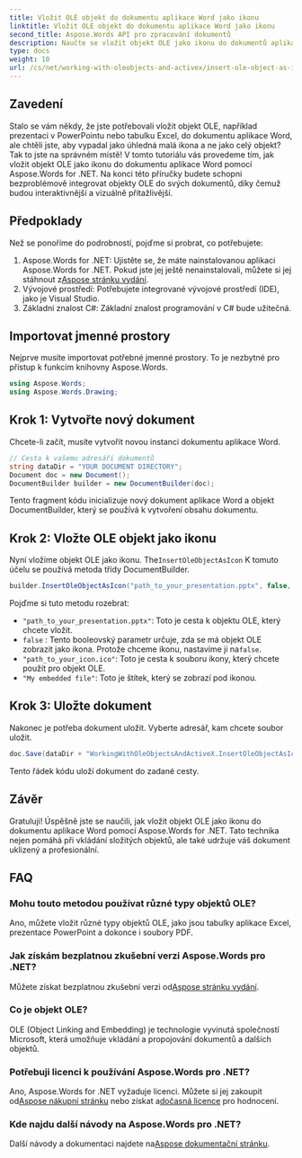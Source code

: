 ```yaml
---
title: Vložit OLE objekt do dokumentu aplikace Word jako ikonu
linktitle: Vložit OLE objekt do dokumentu aplikace Word jako ikonu
second_title: Aspose.Words API pro zpracování dokumentů
description: Naučte se vložit objekt OLE jako ikonu do dokumentů aplikace Word pomocí Aspose.Words for .NET. Vylepšete své dokumenty podle našeho podrobného průvodce.
type: docs
weight: 10
url: /cs/net/working-with-oleobjects-and-activex/insert-ole-object-as-icon/
---
```

## Zavedení

Stalo se vám někdy, že jste potřebovali vložit objekt OLE, například prezentaci v PowerPointu nebo tabulku Excel, do dokumentu aplikace Word, ale chtěli jste, aby vypadal jako úhledná malá ikona a ne jako celý objekt? Tak to jste na správném místě! V tomto tutoriálu vás provedeme tím, jak vložit objekt OLE jako ikonu do dokumentu aplikace Word pomocí Aspose.Words for .NET. Na konci této příručky budete schopni bezproblémově integrovat objekty OLE do svých dokumentů, díky čemuž budou interaktivnější a vizuálně přitažlivější.

## Předpoklady

Než se ponoříme do podrobností, pojďme si probrat, co potřebujete:

1.  Aspose.Words for .NET: Ujistěte se, že máte nainstalovanou aplikaci Aspose.Words for .NET. Pokud jste jej ještě nenainstalovali, můžete si jej stáhnout z[Aspose stránku vydání](https://releases.aspose.com/words/net/).
2. Vývojové prostředí: Potřebujete integrované vývojové prostředí (IDE), jako je Visual Studio.
3. Základní znalost C#: Základní znalost programování v C# bude užitečná.

## Importovat jmenné prostory

Nejprve musíte importovat potřebné jmenné prostory. To je nezbytné pro přístup k funkcím knihovny Aspose.Words.

```csharp
using Aspose.Words;
using Aspose.Words.Drawing;
```

## Krok 1: Vytvořte nový dokument

Chcete-li začít, musíte vytvořit novou instanci dokumentu aplikace Word.

```csharp
// Cesta k vašemu adresáři dokumentů
string dataDir = "YOUR DOCUMENT DIRECTORY";
Document doc = new Document();
DocumentBuilder builder = new DocumentBuilder(doc);
```

Tento fragment kódu inicializuje nový dokument aplikace Word a objekt DocumentBuilder, který se používá k vytvoření obsahu dokumentu.

## Krok 2: Vložte OLE objekt jako ikonu

 Nyní vložíme objekt OLE jako ikonu. The`InsertOleObjectAsIcon` K tomuto účelu se používá metoda třídy DocumentBuilder.

```csharp
builder.InsertOleObjectAsIcon("path_to_your_presentation.pptx", false, "path_to_your_icon.ico", "My embedded file");
```

Pojďme si tuto metodu rozebrat:
- `"path_to_your_presentation.pptx"`: Toto je cesta k objektu OLE, který chcete vložit.
- `false` : Tento booleovský parametr určuje, zda se má objekt OLE zobrazit jako ikona. Protože chceme ikonu, nastavíme ji na`false`.
- `"path_to_your_icon.ico"`: Toto je cesta k souboru ikony, který chcete použít pro objekt OLE.
- `"My embedded file"`: Toto je štítek, který se zobrazí pod ikonou.

## Krok 3: Uložte dokument

Nakonec je potřeba dokument uložit. Vyberte adresář, kam chcete soubor uložit.

```csharp
doc.Save(dataDir + "WorkingWithOleObjectsAndActiveX.InsertOleObjectAsIcon.docx");
```

Tento řádek kódu uloží dokument do zadané cesty.

## Závěr

Gratuluji! Úspěšně jste se naučili, jak vložit objekt OLE jako ikonu do dokumentu aplikace Word pomocí Aspose.Words for .NET. Tato technika nejen pomáhá při vkládání složitých objektů, ale také udržuje váš dokument uklizený a profesionální.

## FAQ

### Mohu touto metodou používat různé typy objektů OLE?

Ano, můžete vložit různé typy objektů OLE, jako jsou tabulky aplikace Excel, prezentace PowerPoint a dokonce i soubory PDF.

### Jak získám bezplatnou zkušební verzi Aspose.Words pro .NET?

 Můžete získat bezplatnou zkušební verzi od[Aspose stránku vydání](https://releases.aspose.com/).

### Co je objekt OLE?

OLE (Object Linking and Embedding) je technologie vyvinutá společností Microsoft, která umožňuje vkládání a propojování dokumentů a dalších objektů.

### Potřebuji licenci k používání Aspose.Words pro .NET?

 Ano, Aspose.Words for .NET vyžaduje licenci. Můžete si jej zakoupit od[Aspose nákupní stránku](https://purchase.aspose.com/buy) nebo získat a[dočasná licence](https://purchase.aspose.com/temporary-license/) pro hodnocení.

### Kde najdu další návody na Aspose.Words pro .NET?

 Další návody a dokumentaci najdete na[Aspose dokumentační stránku](https://reference.aspose.com/words/net/).